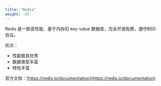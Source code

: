 ```yaml
---
title: "Redis"
weight: -65
---
```


Redis 是一款高性能、基于内存的 key-value 数据库，完全开源免费，遵守BSD协议。

优点：

- 性能极其优秀
- 数据类型丰富
- 特性丰富

官方文档：[https://redis.io/documentation](https://redis.io/documentation)

<!--more-->

